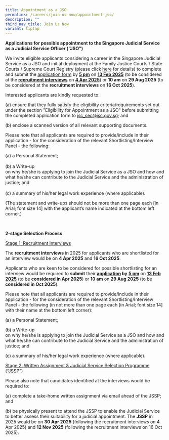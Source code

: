 ```yaml
---
title: Appointment as a JSO
permalink: /careers/join-us-now/appointment-jso/
description: ""
third_nav_title: Join Us Now
variant: tiptap
---
```

<p><strong>Applications for possible appointment to the Singapore Judicial Service as a Judicial Service Officer (“JSO”)</strong>
</p>
<p>We invite eligible applicants considering a career in the Singapore Judicial
Service as a JSO and initial deployment at the Family Justice Courts /
State Courts / Supreme Court Registry (please click <a href="https://go.gov.sg/jsoadvert" rel="noopener nofollow" target="_blank">here</a> for details) to complete and
submit the <a href="https://go.gov.sg/sjsapplicationform" rel="noopener noreferrer nofollow" target="_blank">application form</a> by <strong><u>5 pm</u></strong> on <strong><u>13 Feb 2025</u></strong> (to
be considered at the <strong><u>recruitment interviews</u></strong> on <strong><u>4 Apr 2025</u></strong>)
or <strong>10 am</strong> on <strong>29 Aug 2025</strong> (to be considered
at the <strong>recruitment interviews</strong> on <strong>16 Oct 2025</strong>).</p>
<p></p>
<p>Interested applicants are kindly requested to:</p>
<p>(a) ensure that they fully satisfy the eligibility criteria/requirements
set out under the section "Eligibility for Appointment as a JSO" before
submitting the completed application form to <a href="mailto:jsc_sec@jsc.gov.sg" rel="noopener noreferrer nofollow" target="_blank">jsc_sec@jsc.gov.sg</a>; and
<br>
</p>
<p>(b) enclose a scanned version of all relevant supporting documents.</p>
<p>Please note that all applicants are required to provide/include in their
application - for the consideration of the relevant Shortlisting/Interview
Panel - the following:
<br>
</p>
<p>(a) a Personal Statement;
<br>
<br>(b) a Write-up
<br>on why he/she is applying to join the Judicial Service as a JSO and how
and what he/she can contribute to the Judicial Service and the administration
of justice; and
<br>
<br>(c) a summary of his/her legal work experience (where applicable).</p>
<p>(The statement and write-ups should not be more than one page each [in
Arial; font size 14] with the applicant’s name indicated at the bottom
left corner.)</p>
<p>
<br>
</p>
<p><strong>2-stage Selection Process</strong>
</p>
<p><u>Stage 1: Recruitment Interviews</u>
</p>
<p>The <strong>recruitment interviews</strong> in 2025 for applicants who are
shortlisted for an interview would be on <strong>4 Apr 2025</strong> and <strong>16 Oct 2025</strong>.</p>
<p>Applicants who are keen to be considered for possible shortlisting for
an interview would be required to <strong>submit</strong> their <strong><u>application</u> by</strong>  <strong><u>5 pm</u></strong> on <strong><u>13 Feb 2025</u></strong> (to
be <strong>considered in Apr 2025</strong>) or <strong>10 am</strong> on <strong>29 Aug 2025</strong> (to
be <strong>considered in Oct 2025</strong>).</p>
<p>Please note that all applicants are required to provide/include in their
application - for the consideration of the relevant Shortlisting/Interview
Panel - the following (in not more than one page each [in Arial; font size
14] with their name at the bottom left corner):</p>
<p>(a) a Personal Statement;</p>
<p>(b) a Write-up
<br>on why he/she is applying to join the Judicial Service as a JSO and how
and what he/she can contribute to the Judicial Service and the administration
of justice; and</p>
<p>(c) a summary of his/her legal work experience (where applicable).</p>
<p><u>Stage 2: Written Assignment &amp; Judicial Service Selection Programme </u>(<u>“JSSP”</u>)</p>
<p>Please also note that candidates identified at the interviews would be
required to:</p>
<p>(a) complete a take-home written assignment via email ahead of the JSSP;
and</p>
<p>(b) be physically present to attend the JSSP to enable the Judicial Service
to better assess their suitability for a judicial appointment. The <strong>JSSP</strong> in
2025 would be on <strong>30 Apr 2025</strong> (following the recruitment
interviews on 4 Apr 2025) and <strong>12 Nov 2025</strong> (following the
recruitment interviews on 16 Oct 2025).</p>
<p>&nbsp;</p>